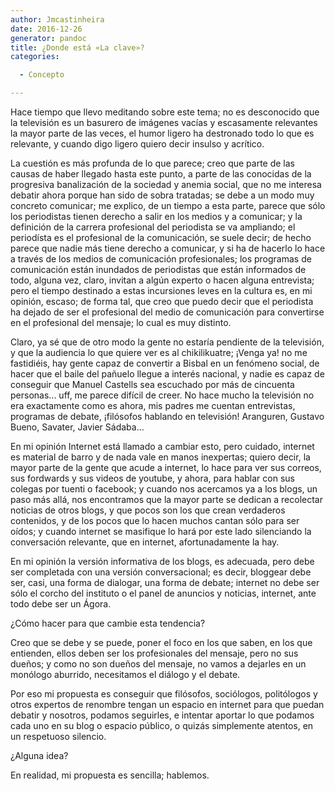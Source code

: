 ```yaml
---
author: Jmcastinheira
date: 2016-12-26
generator: pandoc
title: ¿Donde está «La clave»?
categories:

  - Concepto

---
```




Hace tiempo que llevo meditando sobre este tema; no es desconocido que
la televisión es un basurero de imágenes vacías y escasamente relevantes
la mayor parte de las veces, el humor ligero ha destronado todo lo que
es relevante, y cuando digo ligero quiero decir insulso y acrítico.

La cuestión es más profunda de lo que parece; creo que parte de las
causas de haber llegado hasta este punto, a parte de las conocidas de la
progresiva banalización de la sociedad y anemia social, que no me
interesa debatir ahora porque han sido de sobra tratadas; se debe a un
modo muy concreto comunicar; me explico, de un tiempo a esta parte,
parece que sólo los periodistas tienen derecho a salir en los medios y a
comunicar; y la definición de la carrera profesional del periodista se
va ampliando; el periodísta es el profesional de la comunicación, se
suele decir; de hecho parece que nadie más tiene derecho a comunicar, y
si ha de hacerlo lo hace a través de los medios de comunicación
profesionales; los programas de comunicación están inundados de
periodistas que están informados de todo, alguna vez, claro, invitan a
algún experto o hacen alguna entrevista; pero el tiempo destinado a
estas incursiones leves en la cultura es, en mi opinión, escaso; de
forma tal, que creo que puedo decir que el periodista ha dejado de ser
el profesional del medio de comunicación para convertirse en el
profesional del mensaje; lo cual es muy distinto.

Claro, ya sé que de otro modo la gente no estaría pendiente de la
televisión, y que la audiencia lo que quiere ver es al chikilikuatre;
¡Venga ya! no me fastidiéis, hay gente capaz de convertir a Bisbal en un
fenómeno social, de hacer que el baile del pañuelo llegue a interés
nacional, y nadie es capaz de conseguir que Manuel Castells sea
escuchado por más de cincuenta personas... uff, me parece difícil de
creer. No hace mucho la televisión no era exactamente como es ahora, mis
padres me cuentan entrevistas, programas de debate, ¡filósofos hablando
en televisión! Aranguren, Gustavo Bueno, Savater, Javier Sádaba...

En mi opinión Internet está llamado a cambiar esto, pero cuidado,
internet es material de barro y de nada vale en manos inexpertas; quiero
decir, la mayor parte de la gente que acude a internet, lo hace para ver
sus correos, sus fordwards y sus videos de youtube, y ahora, para hablar
con sus colegas por tuenti o facebook; y cuando nos acercamos ya a los
blogs, un paso más allá, nos encontramos que la mayor parte se dedican a
recolectar noticias de otros blogs, y que pocos son los que crean
verdaderos contenidos, y de los pocos que lo hacen muchos cantan sólo
para ser oídos; y cuando internet se masifique lo hará por este lado
silenciando la conversación relevante, que en internet, afortunadamente
la hay.

En mi opinión la versión informativa de los blogs, es adecuada, pero
debe ser completada con una versión conversacional; es decir, bloggear
debe ser, casi, una forma de dialogar, una forma de debate; internet no
debe ser sólo el corcho del instituto o el panel de anuncios y noticias,
internet, ante todo debe ser un Ágora.

¿Cómo hacer para que cambie esta tendencia?

Creo que se debe y se puede, poner el foco en los que saben, en los que
entienden, ellos deben ser los profesionales del mensaje, pero no sus
dueños; y como no son dueños del mensaje, no vamos a dejarles en un
monólogo aburrido, necesitamos el diálogo y el debate.

Por eso mi propuesta es conseguir que filósofos, sociólogos, politólogos
y otros expertos de renombre tengan un espacio en internet para que
puedan debatir y nosotros, podamos seguirles, e intentar aportar lo que
podamos cada uno en su blog o espacio público, o quizás simplemente
atentos, en un respetuoso silencio.

¿Alguna idea?

En realidad, mi propuesta es sencilla; hablemos.
